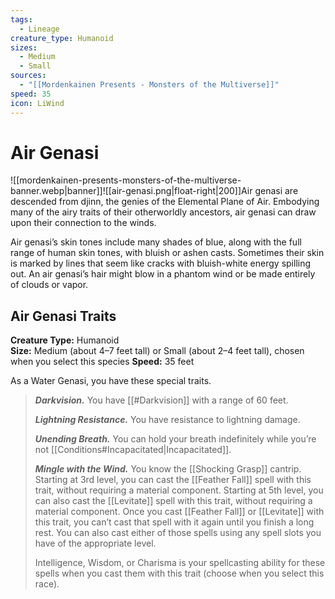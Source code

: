```yaml
---
tags:
  - Lineage
creature_type: Humanoid
sizes:
  - Medium
  - Small
sources:
  - "[[Mordenkainen Presents - Monsters of the Multiverse]]"
speed: 35
icon: LiWind
---
```

# Air Genasi
![[mordenkainen-presents-monsters-of-the-multiverse-banner.webp|banner]]![[air-genasi.png|float-right|200]]Air genasi are descended from djinn, the genies of the Elemental Plane of Air. Embodying many of the airy traits of their otherworldly ancestors, air genasi can draw upon their connection to the winds.

Air genasi’s skin tones include many shades of blue, along with the full range of human skin tones, with bluish or ashen casts. Sometimes their skin is marked by lines that seem like cracks with bluish-white energy spilling out. An air genasi’s hair might blow in a phantom wind or be made entirely of clouds or vapor.

## Air Genasi Traits
**Creature Type:** Humanoid  
**Size:** Medium (about 4–7 feet tall) or Small (about 2–4 feet tall), chosen when you select this species
**Speed:** 35 feet

As a Water Genasi, you have these special traits.
>**_Darkvision._** You have [[#Darkvision]] with a range of 60 feet.
>
>**_Lightning Resistance._** You have resistance to lightning damage.
>
>**_Unending Breath._** You can hold your breath indefinitely while you’re not [[Conditions#Incapacitated|Incapacitated]].
>
>**_Mingle with the Wind._** You know the [[Shocking Grasp]] cantrip. Starting at 3rd level, you can cast the [[Feather Fall]] spell with this trait, without requiring a material component. Starting at 5th level, you can also cast the [[Levitate]] spell with this trait, without requiring a material component. Once you cast [[Feather Fall]] or [[Levitate]] with this trait, you can’t cast that spell with it again until you finish a long rest. You can also cast either of those spells using any spell slots you have of the appropriate level.
>
>Intelligence, Wisdom, or Charisma is your spellcasting ability for these spells when you cast them with this trait (choose when you select this race).